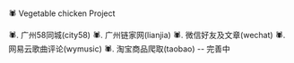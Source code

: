 :spider: Vegetable chicken Project


:spider:. 广州58同城(city58)
:spider:. 广州链家网(lianjia)
:spider:. 微信好友及文章(wechat)
:spider:. 网易云歌曲评论(wymusic)
:spider:. 淘宝商品爬取(taobao) -- 完善中

